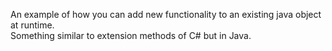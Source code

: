 An example of how you can add new functionality to an existing java object at runtime.</br>
Something similar to extension methods of C# but in Java. 